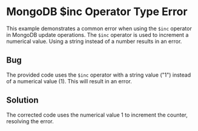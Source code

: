# MongoDB $inc Operator Type Error
This example demonstrates a common error when using the `$inc` operator in MongoDB update operations.  The `$inc` operator is used to increment a numerical value.  Using a string instead of a number results in an error.

## Bug
The provided code uses the `$inc` operator with a string value ("1") instead of a numerical value (1). This will result in an error.

## Solution
The corrected code uses the numerical value 1 to increment the counter, resolving the error.